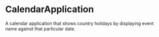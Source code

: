 # CalendarApplication
A calendar application that shows country holidays by displaying event name against that particular date.
